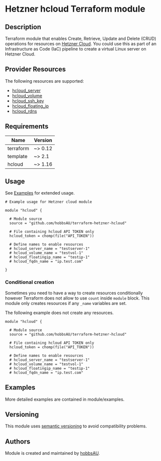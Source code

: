 # Hetzner hcloud Terraform module

## Description
Terraform module that enables Create, Retrieve, Update and Delete (CRUD) operations for resources on [Hetzner Cloud](https://www.hetzner.com/cloud). You could use this as part of an Infrastructure as Code (IaC) pipeline to create a virtual Linux server on Hetzner Cloud.

## Provider Resources
The following resources are supported:
- [hcloud_server](https://www.terraform.io/docs/providers/hcloud/r/server.html)
- [hcloud_volume](https://www.terraform.io/docs/providers/hcloud/r/volume.html)
- [hcloud_ssh_key](https://www.terraform.io/docs/providers/hcloud/r/ssh_key.html)
- [hcloud_floating_ip](https://www.terraform.io/docs/providers/hcloud/r/floating_ip.html)
- [hcloud_rdns](https://www.terraform.io/docs/providers/hcloud/r/rdns.html)


## Requirements
| Name | Version |
|------|---------|
| terraform | ~> 0.12 |
| template | ~> 2.1 |
| hcloud | ~> 1.16 |


## Usage
See [Examples](#examples) for extended usage.

```hcl
# Example usage for Hetzner cloud module

module "hcloud" {

  # Module source
  source = "github.com/hobbsAU/terraform-hetzner-hcloud"

  # File containing hcloud API TOKEN only
  hcloud_token = chomp(file("API_TOKEN"))

  # Define names to enable resources
  # hcloud_server_name = "testserver-1"
  # hcloud_volume_name = "testvol-1"
  # hcloud_floatingip_name = "testip-1"
  # hcloud_fqdn_name = "ip.test.com"

}
```



### Conditional creation
Sometimes you need to have a way to create resources conditionally however Terraform does not allow to use `count` inside `module` block. This module only creates resources if any `_name` variables are set. 

The following example does not create any resources.

```hcl
module "hcloud" {

  # Module source
  source = "github.com/hobbsAU/terraform-hetzner-hcloud"

  # File containing hcloud API TOKEN only
  hcloud_token = chomp(file("API_TOKEN"))

  # Define names to enable resources
  # hcloud_server_name = "testserver-1"
  # hcloud_volume_name = "testvol-1"
  # hcloud_floatingip_name = "testip-1"
  # hcloud_fqdn_name = "ip.test.com"
```

## Examples
More detailed examples are contained in module/examples.

## Versioning
This module uses [semantic versioning](https://semver.org/) to avoid compatibility problems.

## Authors
Module is created and maintained by [hobbsAU](https://github.com/hobbsAU).

